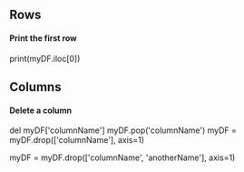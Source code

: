 ## Rows

#### Print the first row

print(myDF.iloc[0])

## Columns

#### Delete a column

del myDF['columnName']
myDF.pop('columnName')
myDF = myDF.drop(['columnName'], axis=1)

myDF = myDF.drop(['columnName', 'anotherName'], axis=1)

